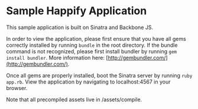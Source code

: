 # Sample Happify Application

This sample application is built on Sinatra and Backbone JS. 

In order to view the application, please first ensure that you have all gems correctly installed by running `bundle` in the root directory. If the bundle command is not recognized, please first install bundler by running `gem install bundler`. More information here: [http://gembundler.com/](http://gembundler.com/).

Once all gems are properly installed, boot the Sinatra server by running `ruby app.rb`. View the application by navigating to localhost:4567 in your browser.

Note that all precompiled assets live in /assets/compile.
